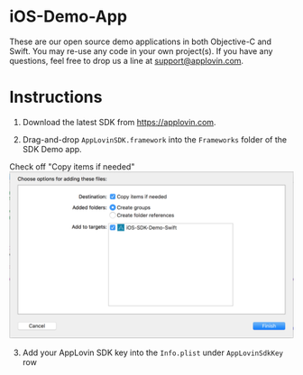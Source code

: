 iOS-Demo-App
============

These are our open source demo applications in both Objective-C and Swift. You may re-use any code in your own project(s). If you have any questions, feel free to drop us a line at support@applovin.com.

# Instructions #

1. Download the latest SDK from https://applovin.com.

2. Drag-and-drop `AppLovinSDK.framework` into the `Frameworks` folder of the SDK Demo app.

  Check off "Copy items if needed"
  ![Xcode window](Readme/Xcode-Window.png)

3. Add your AppLovin SDK key into the `Info.plist` under `AppLovinSdkKey` row

